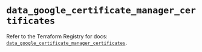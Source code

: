 # `data_google_certificate_manager_certificates`

Refer to the Terraform Registry for docs: [`data_google_certificate_manager_certificates`](https://registry.terraform.io/providers/hashicorp/google/6.19.0/docs/data-sources/certificate_manager_certificates).
